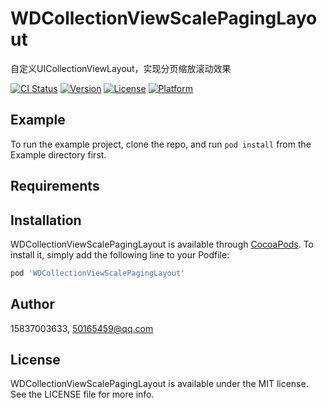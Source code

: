 # WDCollectionViewScalePagingLayout

自定义UICollectionViewLayout，实现分页缩放滚动效果


[![CI Status](https://img.shields.io/travis/15837003633/WDCollectionViewScalePagingLayout.svg?style=flat)](https://travis-ci.org/15837003633/WDCollectionViewScalePagingLayout)
[![Version](https://img.shields.io/cocoapods/v/WDCollectionViewScalePagingLayout.svg?style=flat)](https://cocoapods.org/pods/WDCollectionViewScalePagingLayout)
[![License](https://img.shields.io/cocoapods/l/WDCollectionViewScalePagingLayout.svg?style=flat)](https://cocoapods.org/pods/WDCollectionViewScalePagingLayout)
[![Platform](https://img.shields.io/cocoapods/p/WDCollectionViewScalePagingLayout.svg?style=flat)](https://cocoapods.org/pods/WDCollectionViewScalePagingLayout)

## Example

To run the example project, clone the repo, and run `pod install` from the Example directory first.

## Requirements

## Installation

WDCollectionViewScalePagingLayout is available through [CocoaPods](https://cocoapods.org). To install
it, simply add the following line to your Podfile:

```ruby
pod 'WDCollectionViewScalePagingLayout'
```

## Author

15837003633, 50165459@qq.com

## License

WDCollectionViewScalePagingLayout is available under the MIT license. See the LICENSE file for more info.

